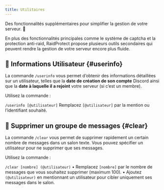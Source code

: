 ```yaml
---
title: Utilitaires
---
```

Des fonctionnalités supplémentaires pour simplifier la gestion de votre serveur. 🔧

En plus des fonctionnalités principales comme le système de captcha et la protection anti-raid, RaidProtect propose plusieurs outils secondaires qui peuvent rendre la gestion de votre serveur encore plus fluide. 

## 👤 Informations Utilisateur {#userinfo}

La commande `/userinfo` vous permet d’obtenir des informations détaillées sur un utilisateur, telles que la **date de création de son compte** Discord ainsi que la **date à laquelle il a rejoint** votre serveur (si c’est un membre).

Utilisez la commande :

```/userinfo [@utilisateur]```
Remplacez `[@utilisateur]` par la mention ou l’identifiant souhaité.

## 🧹 Supprimer un groupe de messages {#clear}

La commande `/clear` vous permet de supprimer rapidement un certain nombre de messages dans un salon texte. Vous pouvez spécifier un utilisateur pour ne supprimer que ses messages.

Utilisez la commande :

```/clear [nombre] (@utilisateur)```
•	Remplacez `[nombre]` par le nombre de messages que vous souhaitez supprimer (maximum 100).
•	Ajoutez `(@utilisateur)` en mentionnant un utilisateur pour cibler uniquement ses messages dans le salon.